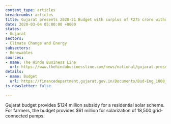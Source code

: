 ```yaml
---
content_type: articles
breadcrumbs: articles
title: Gujarat presents 2020-21 Budget with surplus of ₹275 crore without new taxes
date: 2020-03-04 05:00:00 +0000
states:
- Gujarat
sectors:
- Climate Change and Energy
subsectors:
- Renewables
sources:
- name: The Hindu Business Line
  url: https://www.thehindubusinessline.com/news/national/gujarat-presents-2020-21-budget-with-surplus-of-275-crore-without-new-taxes/article30923993.ece
details:
- name: Budget
  url: https://financedepartment.gujarat.gov.in/Documents/Bud-Eng_1008_2020-2-26_44.pdf
is_newsletter: false

---
```

Gujarat budget provides $124 million subsidy for a residential solar scheme. For farmers, the budget provides $61 million for solarization of 18,500 grid-connected pumps.
